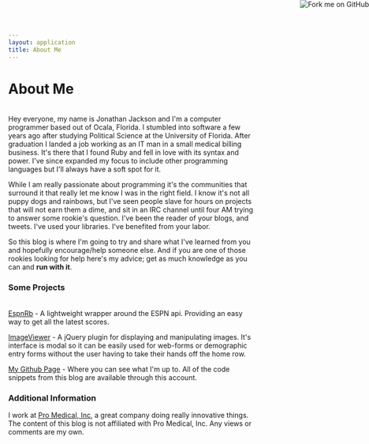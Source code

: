 ```yaml
---
layout: application
title: About Me
---
```


# About Me
<br/>
Hey everyone, my name is Jonathan Jackson and I'm a computer programmer based out of Ocala, Florida.  I stumbled into software a few years ago after studying Political Science at the University of Florida.  After graduation I landed a job working as an IT man in a small medical billing business.   It's there that I found Ruby and fell in love with its syntax and power.  I've since expanded my focus to include other programming languages but I'll always have a soft spot for it.

While I am really passionate about programming it's the communities that surround it that really let me know I was in the right field.   I know it's not all puppy dogs and rainbows, but I've seen people slave for hours on projects that will not earn them a dime, and sit in an IRC channel until four AM trying to answer some rookie's question.  I've been the reader of your blogs, and tweets.  I've used your libraries.  I've benefited from your labor.

So this blog is where I'm going to try and share what I've learned from you and hopefully encourage/help someone else.  And if you are one of those rookies looking for help here's my advice; get as much knowledge as you can and __run with it__.

### Some Projects
<br/>
<a href="https://github.com/rondale-sc/EspnRb" alt="espn_rb, a lightweight ruby wrapper around the ESPN api." title="EspnRb">EspnRb</a> - A lightweight wrapper around the ESPN api.   Providing an easy way to get all the latest scores.

<a href="https://github.com/rondale-sc/image_viewer" alt="ImageViewer image browser w/controls" title="Image Viewer">ImageViewer</a> - A jQuery plugin for displaying and manipulating images.  It's interface is modal so it can be easily used for web-forms or demographic entry forms without the user having to take their hands off the home row.

<a href="https://github.com/rondale-sc">My Github Page</a> - Where you can see what I'm up to.  All of the code snippets from this blog are available through this account.

<a href="http://github.com/you"><img style="position: absolute; top: 0; right: 0; border: 0;" src="https://a248.e.akamai.net/assets.github.com/img/7afbc8b248c68eb468279e8c17986ad46549fb71/687474703a2f2f73332e616d617a6f6e6177732e636f6d2f6769746875622f726962626f6e732f666f726b6d655f72696768745f6461726b626c75655f3132313632312e706e67" alt="Fork me on GitHub"></a>


### Additional Information
I work at <a href="http://www.promedicalinc.com/">Pro Medical, Inc</a>, a great company doing really innovative things.  The content of this blog is not affiliated with Pro Medical, Inc.  Any views or comments are my own.